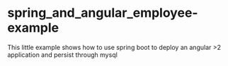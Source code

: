 # spring_and_angular_employee-example
This little example shows how to use spring boot to deploy an angular >2 application and persist through mysql
